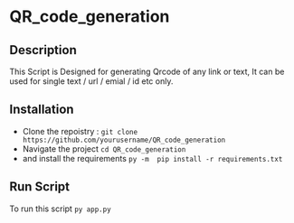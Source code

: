 # QR_code_generation
## Description
This Script is Designed for generating Qrcode of any link or text, It can be used for single text / url / emial / id etc only.  
## Installation 
+ Clone the repoistry : `git clone https://github.com/yourusername/QR_code_generation`  
+ Navigate the project `cd QR_code_generation`  
+ and install the requirements `py -m  pip install -r requirements.txt`  
 ## Run Script
 To run this script
 `py app.py`